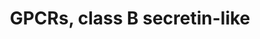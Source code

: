 ---
annotations:
- id: PW:0000125
  parent: signaling pathway
  type: Pathway Ontology
  value: G protein mediated signaling pathway
authors:
- MaintBot
- Mkutmon
- Eweitz
description: This pathway was created using the GPCRDB (Horn et al., 1998), http://www.gpcr.org/7tm/
  (originally at http://www.cmbi.kun.nl/7tm/). The groupings are based on the GPCR
  phylogenetic tree available from the GPCRDB and the training sets used by Karchin
  et al. (Bioinformatics, 2002, pg. 147-159). The labels indicate children and grandchildren
  of the various classes of GPCRs as described by these references.
last-edited: 2021-05-21
organisms:
- Bos taurus
redirect_from:
- /index.php/Pathway:WP1005
- /instance/WP1005
- /instance/WP1005_rr117527
revision: r117527
schema-jsonld:
- '@context': https://schema.org/
  '@id': https://wikipathways.github.io/pathways/WP1005.html
  '@type': Dataset
  creator:
    '@type': Organization
    name: WikiPathways
  description: This pathway was created using the GPCRDB (Horn et al., 1998), http://www.gpcr.org/7tm/
    (originally at http://www.cmbi.kun.nl/7tm/). The groupings are based on the GPCR
    phylogenetic tree available from the GPCRDB and the training sets used by Karchin
    et al. (Bioinformatics, 2002, pg. 147-159). The labels indicate children and grandchildren
    of the various classes of GPCRs as described by these references.
  keywords:
  - ADCYAP1R1
  - CALCR
  - CALCRL
  - CD97
  - CRHR1
  - CRHR2
  - ELTD1
  - EMR1
  - EMR2
  - GCGR
  - GHRHR
  - GIPR
  - GLP1R
  - GLP2R
  - GPR64
  - LPHN1
  - LPHN2
  - LPHN3
  - PTH1R
  - PTH2R
  - SCTR
  - VIPR1
  - VIPR2
  license: CC0
  name: GPCRs, class B secretin-like
seo: CreativeWork
title: GPCRs, class B secretin-like
wpid: WP1005
---